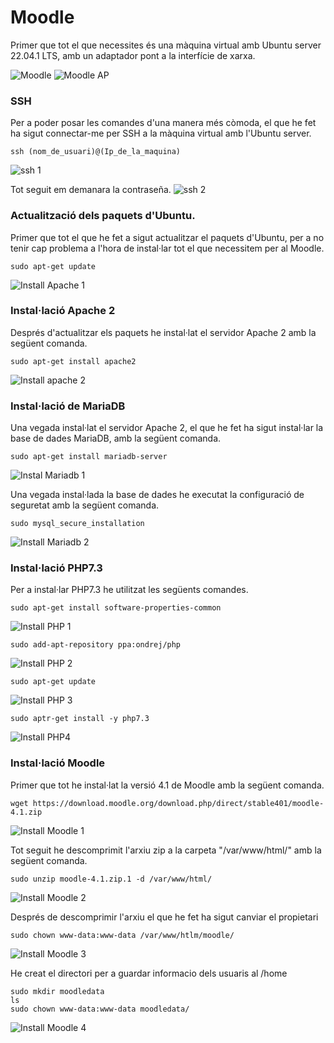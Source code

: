 # Moodle

Primer que tot el que necessites és una màquina virtual amb Ubuntu server 22.04.1 LTS, amb un adaptador pont a la interfície de xarxa.

![Moodle ](https://user-images.githubusercontent.com/114162326/206173667-4177f795-a197-43b5-bc8b-8b7a2e05b02e.png)
![Moodle AP](https://user-images.githubusercontent.com/114162326/206173683-1abf05ea-677e-4696-8b0e-ad067003cb16.png)

### SSH

Per a poder posar les comandes d'una manera més còmoda, el que he fet ha sigut connectar-me per SSH a la màquina virtual amb l'Ubuntu server.

```
ssh (nom_de_usuari)@(Ip_de_la_maquina)
```
![ssh 1](https://user-images.githubusercontent.com/114162326/206188967-fe294b30-9aaa-48d5-817b-ca216dcab6ec.png)

Tot seguit em demanara la contraseña.
![ssh 2](https://user-images.githubusercontent.com/114162326/206189565-8a8a1ba9-233b-4751-ac94-adee0f833205.png)

### Actualització dels paquets d'Ubuntu.

Primer que tot el que he fet a sigut actualitzar el paquets d'Ubuntu, per a no tenir cap problema a l'hora de instal·lar tot el que necessitem per al Moodle.

```
sudo apt-get update
```
![Install Apache 1](https://user-images.githubusercontent.com/114162326/206176671-352e0ae1-800c-4780-9942-cbac741730f9.png)

### Instal·lació Apache 2

Després d'actualitzar els paquets he instal·lat el servidor Apache 2 amb la següent comanda.

```
sudo apt-get install apache2
```
![Install apache 2](https://user-images.githubusercontent.com/114162326/206177895-39b2bdea-d2ca-41ff-a02b-0800cbc51b9d.png)

### Instal·lació de MariaDB

Una vegada instal·lat el servidor Apache 2, el que he fet ha sigut instal·lar la base de dades MariaDB, amb la següent comanda.

```
sudo apt-get install mariadb-server
```
![Instal Mariadb 1](https://user-images.githubusercontent.com/114162326/206178703-6ff0ffcb-bd39-4ec1-afbf-3fc72ff0a888.png)

Una vegada instal·lada la base de dades he executat la configuració de seguretat amb la següent comanda.

```
sudo mysql_secure_installation
```
![Install Mariadb 2](https://user-images.githubusercontent.com/114162326/206179117-80b01099-4cdc-4edb-9772-26ef55f71706.png)

### Instal·lació PHP7.3

Per a instal·lar PHP7.3 he utilitzat les següents comandes.

```
sudo apt-get install software-properties-common
```
![Install PHP 1](https://user-images.githubusercontent.com/114162326/206179818-155a796a-af83-400b-9e9a-4f353f36e2af.png)

```
sudo add-apt-repository ppa:ondrej/php
```
![Install PHP 2](https://user-images.githubusercontent.com/114162326/206180643-55258b40-4a46-4139-8f9f-86c25b7dc58a.png)

```
sudo apt-get update
```
![Install PHP 3](https://user-images.githubusercontent.com/114162326/206181151-8bdeeb80-84ba-40b1-bc67-9ff2475cf6a6.png)

```
sudo aptr-get install -y php7.3
```
![Install PHP4](https://user-images.githubusercontent.com/114162326/206181273-ac60b748-8dd9-48f1-8c57-ab83d4037e9d.png)

### Instal·lació Moodle

Primer que tot he instal·lat la versió 4.1 de Moodle amb la següent comanda.

```
wget https://download.moodle.org/download.php/direct/stable401/moodle-4.1.zip
```
![Install Moodle 1](https://user-images.githubusercontent.com/114162326/207822446-243ac6be-0999-4bc4-9cac-34f00518e8c3.png)

Tot seguit he descomprimit l'arxiu zip a la carpeta "/var/www/html/" amb la següent comanda.

```
sudo unzip moodle-4.1.zip.1 -d /var/www/html/
```
![Install Moodle 2](https://user-images.githubusercontent.com/114162326/207823556-881a1bb4-200c-4ed0-943a-4325d1781fb6.png)

Després de descomprimir l'arxiu el que he fet ha sigut canviar el propietari

```
sudo chown www-data:www-data /var/www/htlm/moodle/
```
![Install Moodle 3](https://user-images.githubusercontent.com/114162326/207824210-7669f3af-3ab7-4fa0-8b3f-6d5590a3b4ed.png)

He creat el directori per a guardar informacio dels usuaris al /home

```
sudo mkdir moodledata
ls
sudo chown www-data:www-data moodledata/
```

![Install Moodle 4](https://user-images.githubusercontent.com/114162326/207824739-7eaca3bc-4c37-4ee3-a50f-eeafb4b37afb.png)

